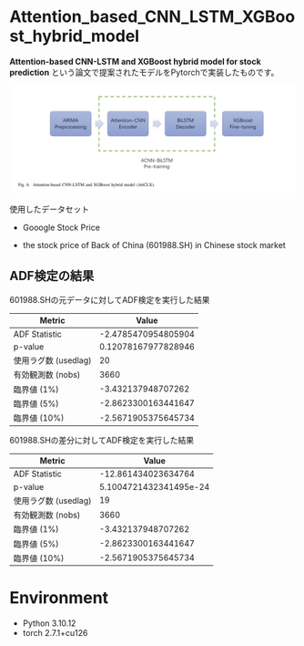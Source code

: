 # Attention_based_CNN_LSTM_XGBoost_hybrid_model
 
**Attention-based CNN-LSTM and XGBoost hybrid model for stock prediction** という論文で提案されたモデルをPytorchで実装したものです。

![](./img/image.png)

使用したデータセット

- Gooogle Stock Price

- the stock price of Back of China (601988.SH) in Chinese stock market

## ADF検定の結果

601988.SHの元データに対してADF検定を実行した結果

| Metric                     | Value                          |
|--------------------------|-----------------------------|
| ADF Statistic            | -2.4785470954805904         |
| p-value                 | 0.12078167977828946         |
| 使用ラグ数 (usedlag)     | 20                          |
| 有効観測数 (nobs)       | 3660                        |
| 臨界値 (1%)              | -3.432137948707262          |
| 臨界値 (5%)              | -2.8623300163441647         |
| 臨界値 (10%)             | -2.5671905375645734         |

601988.SHの差分に対してADF検定を実行した結果

| Metric                     | Value                          |
|--------------------------|-----------------------------|
| ADF Statistic            | -12.861434023634764         |
| p-value                 | 5.1004721432341495e-24       |
| 使用ラグ数 (usedlag)     | 19                          |
| 有効観測数 (nobs)       | 3660                        |
| 臨界値 (1%)              | -3.432137948707262          |
| 臨界値 (5%)              | -2.8623300163441647         |
| 臨界値 (10%)             | -2.5671905375645734         |

# Environment

- Python 3.10.12
- torch 2.7.1+cu126